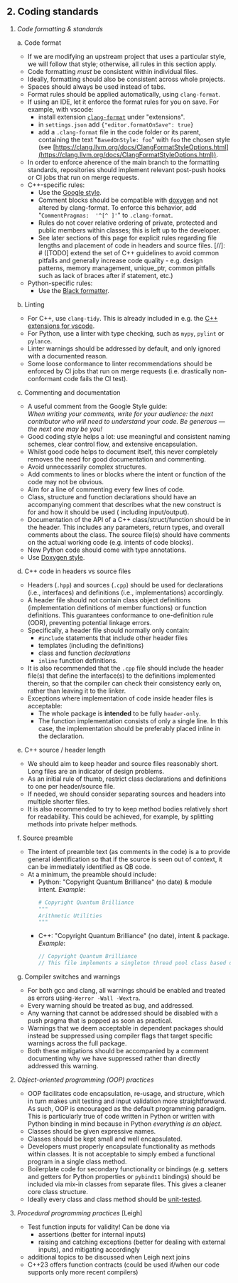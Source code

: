 ## 2. Coding standards

1. *Code formatting & standards*

    a. Code format
      
      - If we are modifying an upstream project that uses a particular style, we will follow that style; otherwise, all rules in this section apply.
      - Code formatting _must_ be consistent within individual files.  
      - Ideally, formatting should also be consistent across whole projects.  
      - Spaces should always be used instead of tabs.
      - Format rules should be applied automatically, using `clang-format`.  
      - If using an IDE, let it enforce the format rules for you on save. For example, with vscode: 
        - install extension [`clang-format`](https://github.com/xaverh/vscode-clang-format) under "extensions".
        - in `settings.json` add `{"editor.formatOnSave": true}`
        - add a `.clang-format` file in the code folder or its parent, containing the text "`BasedOnStyle: foo`" with `foo` the chosen style (see [https://clang.llvm.org/docs/ClangFormatStyleOptions.html](https://clang.llvm.org/docs/ClangFormatStyleOptions.html)).
      - In order to enforce aherence of the main branch to the formatting standards, repositories should implement relevant post-push hooks or CI jobs that run on merge requests.
      - C++-specific rules:  
        - Use the [Google style](https://google.github.io/styleguide/cppguide.html). 
        - Comment blocks should be compatible with [doxygen](https://doxygen.nl/) and not altered by clang-format. To enforce this behavior, add "`CommentPragmas:  '^[^ ]'`" to `.clang-format`.
        - Rules do not cover relative ordering of private, protected and public members within classes; this is left up to the developer.
        - See later sections of this page for explicit rules regarding file lengths and placement of code in headers and source files.
        [//]: # ([TODO] extend the set of C++ guidelines to avoid common pitfalls and generally increase code quality - e.g. design patterns, memory management, unique_ptr, common pitfalls such as lack of braces after if statement, etc.)  
      - Python-specific rules:
         - Use the [Black formatter](https://github.com/psf/black).

    b. Linting
      
      - For C++, use `clang-tidy`.  This is already included in e.g. the [C++ extensions for vscode](https://devblogs.microsoft.com/cppblog/visual-studio-code-c-december-2021-update-clang-tidy/).
      - For Python, use a linter with type checking, such as `mypy`, `pylint` or `pylance`.
      - Linter warnings should be addressed by default, and only ignored with a documented reason.
      - Some loose conformance to linter recommendations should be enforced by CI jobs that run on merge requests (i.e. drastically non-conformant code fails the CI test).

    c. Commenting and documentation

      - A useful comment from the Google Style guide:  
        *When writing your comments, write for your audience: the next contributor who will need to understand your code. Be generous — the next one may be you!*  
      - Good coding style helps a lot: use meaningful and consistent naming schemes, clear control flow, and extensive encapsulation.
      - Whilst good code helps to document itself, this never completely removes the need for good documentation and commenting.
      - Avoid unnecessarily complex structures.
      - Add comments to lines or blocks where the intent or function of the code may not be obvious.
      - Aim for a line of commenting every few lines of code.
      - Class, structure and function declarations should have an accompanying comment that describes what the new construct is for and how it should be used ( including input/output). 
      - Documentation of the API of a C++ class/struct/function should be in the header.  This includes any parameters, return types, and overall comments about the class.  The source file(s) should have comments on the actual working code (e.g. intents of code blocks).
      - New Python code should come with type annotations.
      - Use [Doxygen style](https://doxygen.nl/).

    d. C++ code in headers vs source files

      - Headers (`.hpp`) and sources (`.cpp`) should be used for declarations (i.e., interfaces) and definitions (i.e., implementations) accordingly.
      - A header file should not contain class object definitions (implementation definitions of member functions) or function definitions. This guarantees conformance to one-definition rule (ODR), preventing potential linkage errors.
      - Specifically, a header file should normally only contain:
        - `#include` statements that include other header files
        - templates (including the definitions)
        - class and function *declarations*
        - `inline` function definitions.
      - It is also recommended that the `.cpp` file should include the header file(s) that define the interface(s) to the definitions implemented therein, so that the compiler can check their consistency early on, rather than leaving it to the linker.
      - Exceptions where implementation of code inside header files is acceptable:
        - The whole package is **intended** to be fully `header-only`.
        - The function implementation consists of only a single line.  In this case, the implementation should be preferably placed inline in the declaration.

    e. C++ source / header length

      - We should aim to keep header and source files reasonably short. Long files are an indicator of design problems.
      - As an initial rule of thumb, restrict class declarations and definitions to one per header/source file.
      - If needed, we should consider separating sources and headers into multiple shorter files.
      - It is also recommended to try to keep method bodies relatively short for readability. This could be achieved, for example, by splitting methods into private helper methods.

    f. Source preamble

      - The intent of preamble text (as comments in the code) is a to provide general identification so that if the source is seen out of context, it can be immediately identified as QB code.
      - At a minimum, the preamble should include:
        - Python: "Copyright Quantum Brilliance" (no date) & module intent. 
          *Example*:  
          ```python
          # Copyright Quantum Brilliance
          """
          Arithmetic Utilities
          """
          ```
        - C++: "Copyright Quantum Brilliance" (no date), intent & package. 
          *Example*:  
          ```Cpp
          // Copyright Quantum Brilliance
          // This file implements a singleton thread pool class based on std::thread
          ```

    g. Compiler switches and warnings

      - For both gcc and clang, all warnings should be enabled and treated as errors using`-Werror -Wall -Wextra`.
      - Every warning should be treated as bug, and addressed.
      - Any warning that cannot be addressed should be disabled with a push pragma that is popped as soon as practical.
      - Warnings that we deem acceptable in dependent packages should instead be suppressed using compiler flags that target specific warnings across the full package.
      - Both these mitigations should be accompanied by a comment documenting why we have suppressed rather than directly addressed this warning.

2. *Object-oriented programming (OOP) practices*

    - OOP facilitates code encapsulation, re-usage, and structure, which in turn makes unit testing and input validation more straightforward. As such, OOP is encouraged as the default programming paradigm. This is particularly true of code written in Python or written with Python binding in mind because in Python _everything is an object_.
    - Classes should be given expressive names.
    - Classes should be kept small and well encapsulated.
    - Developers must properly encapsulate functionality as methods within classes. It is not acceptable to simply embed a functional program in a single class method.
    - Boilerplate code for secondary functionality or bindings (e.g. setters and getters for Python properties or `pybind11` bindings) should be included via mix-in classes from separate files. This gives a cleaner core class structure.
    - Ideally every class and class method should be [unit-tested](devops.md#unit_tests).

3. *Procedural programming practices* [Leigh]

    - Test function inputs for validity! Can be done via
      - assertions (better for internal inputs)
      - raising and catching exceptions (better for dealing with external inputs), and mitigating accordingly
    - additional topics to be discussed when Leigh next joins
    - C++23 offers function contracts (could be used if/when our code supports only more recent compilers)
